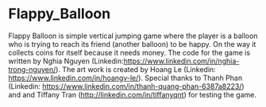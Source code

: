 # Flappy_Balloon
Flappy Balloon is simple vertical jumping game where the player is a balloon who is trying to reach its friend (another balloon) to be happy. On the way it collects coins for itself because it needs money. The code for the game is written by Nghia Nguyen (Linkedin:https://www.linkedin.com/in/nghia-trong-nguyen/). The art work is created by Hoang Le (Linkedin: https://www.linkedin.com/in/hoangv-le/). Special thanks to Thanh Phan (Linkedin: https://www.linkedin.com/in/thanh-quang-phan-6387a8223/) and and Tiffany Tran (http://linkedin.com/in/tiffanyqnt) for testing the game.
